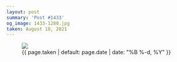 ```yaml
---
layout: post
summary: 'Post #1433'
og_image: 1433-1280.jpg
taken: August 18, 2021
---
```


<figure class="post">
<img sizes="(min-width: 700px) 50vw, calc(100vw - 2rem)" src="{{ site.assets_url }}/1433-640.jpg" srcset="{{ site.assets_url }}/1433-320.jpg 320w, {{ site.assets_url }}/1433-640.jpg 640w, {{ site.assets_url }}/1433-960.jpg 960w, {{ site.assets_url }}/1433-1280.jpg 1280w"/>
<figcaption>
<time>{{ page.taken | default: page.date | date: "%B %-d, %Y" }}</time>
</figcaption>
</figure>
